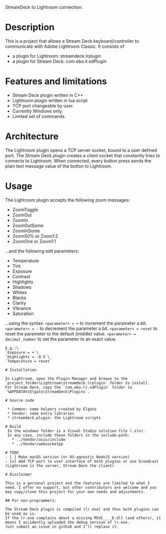 
StreamDeck to Lightroom connection.


# Description

This is a project that allows a Stream Deck keyboard/controller to communicate with Adobe Lightroom Classic.
It consists of
  * a plugin for Lightroom: streamdeck.lrplugin
  * a plugin for Stream Deck: com.ebo.lr.sdPlugin


# Features and limitations

- Stream Deck plugin written in C++
- Lightroom plugin written in lua script
- TCP port changeable by user.
- Currently Windows only.
- Limited set of commands.


# Architecture
The Lightroom plugin opens a TCP server socket, bound to a user defined port.
The Stream Deck plugin creates a client socket that constantly tries to connects to Lightroom.
When connected, every button press sends the plain text message value of the button to Lightroom.

# Usage
The Lightroom plugin accepts the following zoom messages:
* ZoomToggle
* ZoomOut
* ZoomIn
* ZoomOutSome
* ZoomInSome
* Zoom50% or Zoom1:2
* ZoomOne or Zoom1:1

...and the following edit parameters:
* Temperature
* Tint
* Exposure
* Contrast
* Highlights
* Shadows
* Whites
* Blacks
* Clarity
* Vibrance
* Saturation

...using the syntax:
`<parameter> = +` to increment the parameter a bit.
`<parameter> = -` to decrement the parameter a bit.
`<parameter> = reset` to reset the parameter to the default (middle) value.
`<parameter> = decimal_number` to set the parameter to an exact value.
 ```
E.g.:\
`Exposure = +`\
`Highlights = -0.5`\
`Temperature = reset`

# Installation

In Lightroom, open the Plugin Manager and browse to the `project_folder\Lightroom\streamdeck.lrplugin` folder to install.
For Stream Deck, copy the `com.ebo.lr.sdPlugin` folder to `%APPDATA%\Elgato\StreamDeck\Plugins`.

# Source code

  * Common: some helpers created by Elgato
  * Vendor: some extra libraries
  * streamdeck.plugin: the Lightroom scripts

# Build
  In the windows folder is a Visual Studio solution file (.sln).
  In any case, include these folders in the include-path:
    * ../Vendor/asio/include
    * ../Vendor/websocketpp

 # TODO
 - [ ] Make macOS version (or OS-agnostic NodeJS version)
 - [x] Add TCP port to user interface of both plugins or use broadcast (Lightroom is the server, Stream Deck the client)

# Disclaimer

This is a personal project and the features are limited to what I need. I offer no support, but other contributors are welcome and you may copy/clone this project for your own needs and adjustments.

## For non-programmers:

The Stream Deck plugin is compiled (lr.exe) and thus both plugins can be used as is.
If the lr.exe complains about a missing MSVC____D.dll (and others), it means I accidently uploaded the debug version of lr.exe.
Just submit an issue in github and I'll replace it.
